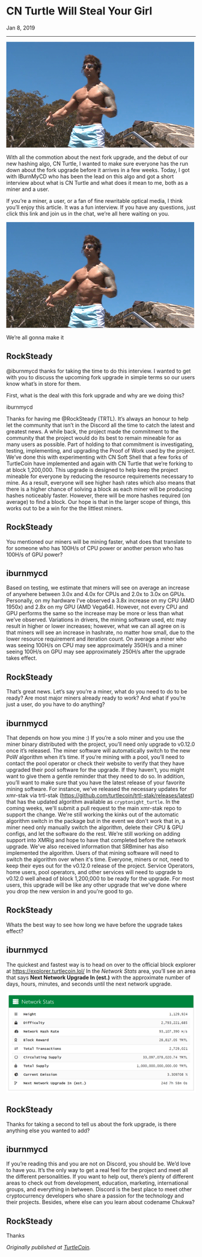 # CN Turtle Will Steal Your Girl

Jan 8, 2019

---

![](./images/0XPX1GxhaYuP8n7pg.gif)

With all the commotion about the next fork upgrade, and the debut of our new hashing algo, CN Turtle, I wanted to make sure everyone has the run down about the fork upgrade before it arrives in a few weeks. Today, I got with IBurnMyCD who has been the lead on this algo and got a short interview about what is CN Turtle and what does it mean to me, both as a miner and a user.

If you’re a miner, a user, or a fan of fine rewritable optical media, I think you’ll enjoy this article. It was a fun interview. If you have any questions, just click this link and join us in the chat, we’re all here waiting on you.

![](./images/0Sqw3qENCUaVXh5K-.gif)

We’re all gonna make it

## RockSteady

@iburnmycd thanks for taking the time to do this interview. I wanted to get with you to discuss the upcoming fork upgrade in simple terms so our users know what’s in store for them.

First, what is the deal with this fork upgrade and why are we doing this?

iburnmycd

Thanks for having me @RockSteady (TRTL). It’s always an honour to help let the community that isn’t in the Discord all the time to catch the latest and greatest news. A while back, the project made the commitment to the community that the project would do its best to remain mineable for as many users as possible. Part of holding to that commitment is investigating, testing, implementing, and upgrading the Proof of Work used by the project. We’ve done this with experimenting with CN Soft Shell that a few forks of TurtleCoin have implemented and again with CN Turtle that we’re forking to at block 1,200,000\. This upgrade is designed to help keep the project mineable for everyone by reducing the resource requirements necessary to mine. As a result, everyone will see higher hash rates which also means that there is a higher chance of solving a block as each miner will be producing hashes noticeably faster. However, there will be more hashes required (on average) to find a block. Our hope is that in the larger scope of things, this works out to be a win for the the littlest miners.

## RockSteady

You mentioned our miners will be mining faster, what does that translate to for someone who has 100H/s of CPU power or another person who has 100H/s of GPU power?

## iburnmycd

Based on testing, we estimate that miners will see on average an increase of anywhere between 3.0x and 4.0x for CPUs and 2.0x to 3.0x on GPUs. Personally, on my hardware I’ve observed a 3.8x increase on my CPU (AMD 1950x) and 2.8x on my GPU (AMD Vega64). However, not every CPU and GPU performs the same so the increase may be more or less than what we’ve observed. Variations in drivers, the mining software used, etc may result in higher or lower increases; however, what we can all agree on is that miners will see an increase in hashrate, no matter how small, due to the lower resource requirement and iteration count. On average a miner who was seeing 100H/s on CPU may see approximately 350H/s and a miner seeing 100H/s on GPU may see approximately 250H/s after the upgrade takes effect.

## RockSteady

That’s great news. Let’s say you’re a miner, what do you need to do to be ready? Are most major miners already ready to work? And what if you’re just a user, do you have to do anything?

## iburnmycd

That depends on how you mine :) If you’re a solo miner and you use the miner binary distributed with the project, you’ll need only upgrade to v0.12.0 once it’s released. The miner software will automatically switch to the new PoW algorithm when it’s time. If you’re mining with a pool, you’ll need to contact the pool operator or check their website to verify that they have upgraded their pool software for the upgrade. If they haven’t, you might want to give them a gentle reminder that they need to do so. In addition, you’ll want to make sure that you have the latest release of your favorite mining software. For instance, we’ve released the necessary updates for xmr-stak via trtl-stak (<https://github.com/turtlecoin/trtl-stak/releases/latest>) that has the updated algorithm available as `cryptonight_turtle`. In the coming weeks, we'll submit a pull request to the main xmr-stak repo to support the change. We're still working the kinks out of the automatic algorithm switch in the package but in the event we don't work that in, a miner need only manually switch the algorithm, delete their CPU & GPU configs, and let the software do the rest. We're still working on adding support into XMRig and hope to have that completed before the network upgrade. We've also received information that SRBminer has also implemented the algorithm. Users of that mining software will need to switch the algorithm over when it's time. Everyone, miners or not, need to keep their eyes out for the v0.12.0 release of the project. Service Operators, home users, pool operators, and other services will need to upgrade to v0.12.0 well ahead of block 1,200,000 to be ready for the upgrade. For most users, this upgrade will be like any other upgrade that we've done where you drop the new version in and you're good to go.

## RockSteady

Whats the best way to see how long we have before the upgrade takes effect?

## iburnmycd

The quickest and fastest way is to head on over to the official block explorer at <https://explorer.turtlecoin.lol/> In the _Network Stats_ area, you’ll see an area that says **Next Network Upgrade In (est.)** with the approximate number of days, hours, minutes, and seconds until the next network upgrade.

![](./images/0KB1yXtghdmJdElDI)

## RockSteady

Thanks for taking a second to tell us about the fork upgrade, is there anything else you wanted to add?

## iburnmycd

If you’re reading this and you are not on Discord, you should be. We’d love to have you. It’s the only way to get a real feel for the project and meet all the different personalities. If you want to help out, there’s plenty of different areas to check out from development, education, marketing, international groups, and everything in between. Discord is the best place to meet other cryptocurrency developers who share a passion for the technology and their projects. Besides, where else can you learn about codename Chukwa?

## RockSteady

Thanks

_Originally published at_ [_TurtleCoin_](http://blog.turtlecoin.lol/archives/cn-turtle-will-steal-your-girl/)_._